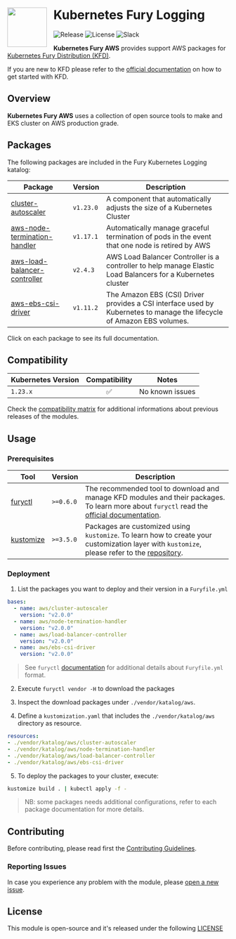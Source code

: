 <h1>
    <img src="https://github.com/sighupio/fury-distribution/blob/master/docs/assets/fury-epta-white.png?raw=true" align="left" width="90" style="margin-right: 15px"/>
    Kubernetes Fury Logging
</h1>

![Release](https://img.shields.io/badge/Latest%20Release-v2.0.0-blue)
![License](https://img.shields.io/github/license/sighupio/fury-kubernetes-aws?label=License)
![Slack](https://img.shields.io/badge/slack-@kubernetes/fury-yellow.svg?logo=slack&label=Slack)

<!-- <KFD-DOCS> -->

**Kubernetes Fury AWS** provides support AWS packages for [Kubernetes Fury Distribution (KFD)][kfd-repo].

If you are new to KFD please refer to the [official documentation][kfd-docs] on how to get started with KFD.

## Overview

**Kubernetes Fury AWS** uses a collection of open source tools to make and EKS cluster on AWS production grade.

## Packages

The following packages are included in the Fury Kubernetes Logging katalog:

| Package                                                              | Version   | Description                                                                                                            |
|----------------------------------------------------------------------|-----------|------------------------------------------------------------------------------------------------------------------------|
| [cluster-autoscaler](katalog/cluster-autoscaler)                     | `v1.23.0` | A component that automatically adjusts the size of a Kubernetes Cluster                                                |
| [aws-node-termination-handler](katalog/node-termination-handler)     | `v1.17.1` | Automatically manage graceful termination of pods in the event that one node is retired by AWS                         |
| [aws-load-balancer-controller](katalog/load-balancer-controller)     | `v2.4.3`  | AWS Load Balancer Controller is a controller to help manage Elastic Load Balancers for a Kubernetes cluster            |
| [aws-ebs-csi-driver](katalog/ebs-csi-driver)                         | `v1.11.2` | The Amazon EBS (CSI) Driver provides a CSI interface used by Kubernetes to manage the lifecycle of Amazon EBS volumes. |                                                |

Click on each package to see its full documentation.

## Compatibility

| Kubernetes Version |   Compatibility    | Notes                                               |
|--------------------|:------------------:|-----------------------------------------------------|
| `1.23.x`           | :white_check_mark: | No known issues                                     |

Check the [compatibility matrix][compatibility-matrix] for additional informations about previous releases of the modules.

## Usage

### Prerequisites

| Tool                        | Version   | Description                                                                                                                                                    |
|-----------------------------|-----------|----------------------------------------------------------------------------------------------------------------------------------------------------------------|
| [furyctl][furyctl-repo]     | `>=0.6.0` | The recommended tool to download and manage KFD modules and their packages. To learn more about `furyctl` read the [official documentation][furyctl-repo].     |
| [kustomize][kustomize-repo] | `>=3.5.0` | Packages are customized using `kustomize`. To learn how to create your customization layer with `kustomize`, please refer to the [repository][kustomize-repo]. |

### Deployment

1. List the packages you want to deploy and their version in a `Furyfile.yml`

```yaml
bases:
  - name: aws/cluster-autoscaler
    version: "v2.0.0"
  - name: aws/node-termination-handler
    version: "v2.0.0"
  - name: aws/load-balancer-controller
    version: "v2.0.0"
  - name: aws/ebs-csi-driver
    version: "v2.0.0" 
```

> See `furyctl` [documentation][furyctl-repo] for additional details about `Furyfile.yml` format.

2. Execute `furyctl vendor -H` to download the packages

3. Inspect the download packages under `./vendor/katalog/aws`.

4. Define a `kustomization.yaml` that includes the `./vendor/katalog/aws` directory as resource.

```yaml
resources:
- ./vendor/katalog/aws/cluster-autoscaler
- ./vendor/katalog/aws/node-termination-handler
- ./vendor/katalog/aws/load-balancer-controller
- ./vendor/katalog/aws/ebs-csi-driver
```

5. To deploy the packages to your cluster, execute:

```bash
kustomize build . | kubectl apply -f -
```

> NB: some packages needs additional configurations, refer to each package documentation for more details.

<!-- Links -->

[kfd-repo]: https://github.com/sighupio/fury-distribution
[furyctl-repo]: https://github.com/sighupio/furyctl
[kustomize-repo]: https://github.com/kubernetes-sigs/kustomize
[kfd-docs]: https://docs.kubernetesfury.com/docs/distribution/
[compatibility-matrix]: https://github.com/sighupio/fury-kubernetes-aws/blob/master/docs/COMPATIBILITY_MATRIX.md

<!-- </KFD-DOCS> -->

<!-- <FOOTER> -->

## Contributing

Before contributing, please read first the [Contributing Guidelines](docs/CONTRIBUTING.md).

### Reporting Issues

In case you experience any problem with the module, please [open a new issue](https://github.com/sighupio/fury-kubernetes-aws/issues/new/choose).

## License

This module is open-source and it's released under the following [LICENSE](LICENSE)

<!-- </FOOTER> -->
